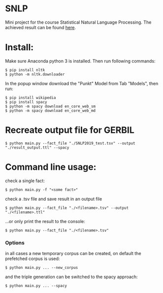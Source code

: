 # SNLP

Mini project for the course Statistical Natural Language Processing. The achieved result can be found [here](http://swc2017.aksw.org/gerbil/experiment?id=202001150002).

# Install:

Make sure Anaconda python 3 is installed. Then run following commands:

```
$ pip install nltk
$ python -m nltk.downloader
```

In the popup window download the "Punkt" Model from Tab "Models", then run:

```
$ pip install wikipedia
$ pip install spacy
$ python -m spacy download en_core_web_sm
$ python -m spacy download en_core_web_md
```

# Recreate output file for GERBIL

```
$ python main.py --fact_file "./SNLP2019_test.tsv" --output "./result_output.ttl" --spacy
```

# Command line usage:

check a single fact:

```
$ python main.py -f "<some fact>"
```

check a .tsv file and save result in an output file

```
$ python main.py --fact_file "./<filename>.tsv" --output "./<filename>.ttl"
```

...or only print the result to the console:

```
$ python main.py --fact_file "./<filename>.tsv"
```

### Options

in all cases a new temporary corpus can be created, on default the prefetched corpus is used:

```
$ python main.py ... --new_corpus
```

and the triple generation can be switched to the spacy approach:

```
$ python main.py ... --spacy
```
